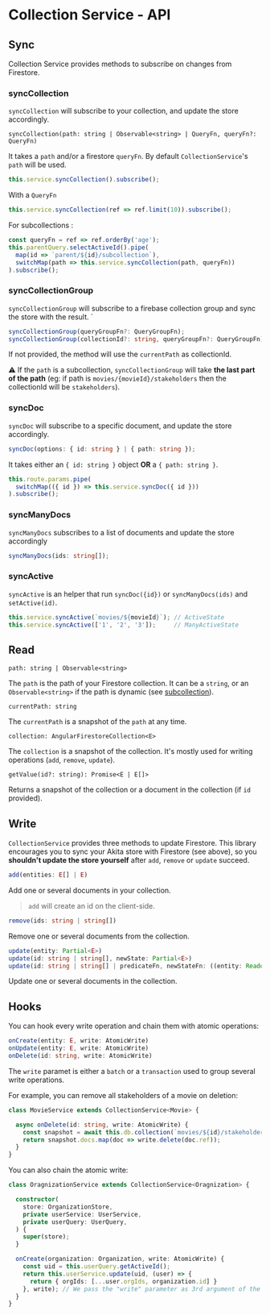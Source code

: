 # Collection Service - API

## Sync
Collection Service provides methods to subscribe on changes from Firestore.

### syncCollection
`syncCollection` will subscribe to your collection, and update the store accordingly.
```
syncCollection(path: string | Observable<string> | QueryFn, queryFn?: QueryFn)
```

It takes a `path` and/or a firestore `queryFn`. By default  `CollectionService`'s `path` will be used.

```typescript
this.service.syncCollection().subscribe();
```

With a `QueryFn`
```typescript
this.service.syncCollection(ref => ref.limit(10)).subscribe();
```

For subcollections : 
```typescript
const queryFn = ref => ref.orderBy('age');
this.parentQuery.selectActiveId().pipe(
  map(id => `parent/${id}/subcollection`),
  switchMap(path => this.service.syncCollection(path, queryFn))
).subscribe();
```

### syncCollectionGroup
`syncCollectionGroup` will subscribe to a firebase collection group and sync the store with the result.
`
```typescript
syncCollectionGroup(queryGroupFn?: QueryGroupFn);
syncCollectionGroup(collectionId?: string, queryGroupFn?: QueryGroupFn);
```
If not provided, the method will use the `currentPath` as collectionId.

⚠️ If the `path` is a subcollection, `syncCollectionGroup` will take **the last part of the path** (eg: if path is `movies/{movieId}/stakeholders` then the collectionId will be `stakeholders`).


### syncDoc
`syncDoc` will subscribe to a specific document, and update the store accordingly.

```typescript
syncDoc(options: { id: string } | { path: string });
```

It takes either an `{ id: string }` object **OR** a `{ path: string }`.

```typescript
this.route.params.pipe(
  switchMap(({ id }) => this.service.syncDoc({ id }))
).subscribe();
```

### syncManyDocs
`syncManyDocs` subscribes to a list of documents and update the store accordingly
```typescript
syncManyDocs(ids: string[]);
```

### syncActive
`syncActive` is an helper that run `syncDoc({id})` or `syncManyDocs(ids)` and `setActive(id)`. 

```typescript
this.service.syncActive(`movies/${movieId}`); // ActiveState
this.service.syncActive(['1', '2', '3']);     // ManyActiveState
```

## Read

```
path: string | Observable<string>
```
The `path` is the path of your Firestore collection. It can be a `string`, or an `Observable<string>` if the path is dynamic (see [subcollection](../subcollection/api.md)).

```
currentPath: string
```
The `currentPath` is a snapshot of the `path` at any time.


```
collection: AngularFirestoreCollection<E>
```
The `collection` is a snapshot of the collection. It's mostly used for writing operations (`add`, `remove`, `update`).

```
getValue(id?: string): Promise<E | E[]>
```
Returns a snapshot of the collection or a document in the collection (if `id` provided).


## Write
`CollectionService` provides three methods to update Firestore. This library encourages you to sync your Akita store with Firestore (see above), so you **shouldn't update the store yourself** after `add`, `remove` or `update` succeed.

```typescript
add(entities: E[] | E)
```
Add one or several documents in your collection.
> `add` will create an id on the client-side.


```typescript
remove(ids: string | string[])
```
Remove one or several documents from the collection.


```typescript
update(entity: Partial<E>)
update(id: string | string[], newState: Partial<E>)
update(id: string | string[] | predicateFn, newStateFn: ((entity: Readonly<E>) => Partial<E>))
```
Update one or several documents in the collection.

## Hooks
You can hook every write operation and chain them with atomic operations: 

```typescript
onCreate(entity: E, write: AtomicWrite)
onUpdate(entity: E, write: AtomicWrite)
onDelete(id: string, write: AtomicWrite)
```
The `write` paramet is either a `batch` or a `transaction` used to group several write operations.

For example, you can remove all stakeholders of a movie on deletion:
```typescript
class MovieService extends CollectionService<Movie> {

  async onDelete(id: string, write: AtomicWrite) {
    const snapshot = await this.db.collection(`movies/${id}/stakeholders`).ref.get();
    return snapshot.docs.map(doc => write.delete(doc.ref));
  }
}
```

You can also chain the atomic write: 
```typescript
class OragnizationService extends CollectionService<Oragnization> {

  constructor(
    store: OrganizationStore,
    private userService: UserService,
    private userQuery: UserQuery,
  ) {
    super(store);
  }

  onCreate(organization: Organization, write: AtomicWrite) {
    const uid = this.userQuery.getActiveId();
    return this.userService.update(uid, (user) => {
      return { orgIds: [...user.orgIds, organization.id] }
    }, write); // We pass the "write" parameter as 3rd argument of the update to do everything in on batch
  }
}
```

